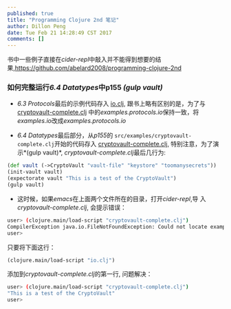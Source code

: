 ```yaml
---
published: true
title: "Programming Clojure 2nd 笔记"
author: Dillon Peng
date: Tue Feb 21 14:28:49 CST 2017
comments: []
---
```

书中一些例子直接在*cider-repl*中敲入并不能得到想要的结果,https://github.com/abelard2008/programming-clojure-2nd

### 如何完整运行*6.4 Datatypes*中p155 *(gulp vault)*
- *6.3 Protocols*最后的示例代码存入
[io.clj](https://github.com/abelard2008/programming-clojure-2nd/blob/master/chapter6/io.clj),
跟书上略有区别的是，为了与
[cryptovault-complete.clj](https://github.com/abelard2008/programming-clojure-2nd/blob/master/chapter6/io.clj)
中的*examples.protocols.io*保持一致，将*examples.io*改成*examples.protocols.io*

- *6.4 Datatypes*最后部分，从*p155*的
  `src/examples/cryptovault-complete.clj`开始的代码存入
  [cryptovault-complete.clj](https://github.com/abelard2008/programming-clojure-2nd/blob/master/chapter6/io.clj),
  特别注意，为了演示*(gulp vault)*, *cryptovault-complete.clj*最后几行为:
```clojure
(def vault (->CryptoVault "vault-file" "keystore" "toomanysecrets"))
(init-vault vault)
(expectorate vault "This is a test of the CryptoVault")
(gulp vault)
```
  
- 这时候，如果*emacs*在上面两个文件所在的目录，打开*cider-repl*,导
  入*cryptovault-complete.clj*, 会提示错误：
```sh
user> (clojure.main/load-script "cryptovault-complete.clj")
CompilerException java.io.FileNotFoundException: Could not locate examples/protocols/io__init.class or examples/protocols/io.clj on classpath., compiling:(/study/clojure/programming-clojure-2nd/chapter6/cryptovault-complete.clj:1:1) 
user> 
```
只要将下面这行：
```clojure
(clojure.main/load-script "io.clj")
```
添加到*cryptovault-complete.clj*的第一行, 问题解决：
```sh
user> (clojure.main/load-script "cryptovault-complete.clj")
"This is a test of the CryptoVault"
user> 
```


